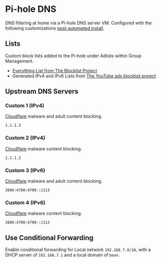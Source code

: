 # Pi-hole DNS

DNS filtering at home via a Pi-hole DNS server VM.  Configured with the following customizations [post-automated install](https://github.com/pi-hole/pi-hole/#one-step-automated-install).

## Lists

Custom block lists added to the Pi-hole under Adlists within Group Management.

* [Everything List from The Blocklist Project](https://github.com/blocklistproject/Lists#lists)
* Generated IPv4 and IPv6 Lists from [The YouTube ads blocklist project](https://github.com/Ewpratten/youtube_ad_blocklist)

## Upstream DNS Servers

### Custom 1 (IPv4)

[Cloudflare](https://1.1.1.3) malware and adult content blocking.

`1.1.1.3`

### Custom 2 (IPv4)

[Cloudflare](https://1.1.1.2) malware content blocking.


`1.1.1.2`

### Custom 3 (IPv6)

[Cloudflare](https://1.1.1.3) malware and adult content blocking.

`2606:4700:4700::1113`

### Custom 4 (IPv6)

[Cloudflare](https://1.1.1.2) malware content blocking.

`2606:4700:4700::1112`

## Use Conditional Forwarding

Enable conditional forwarding for Local network `192.168.7.0/16`, with a DHCP server of `192.168.7.1` and a local domain of `bean`.
